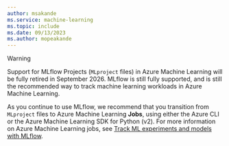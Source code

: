 ```yaml
---
author: msakande
ms.service: machine-learning
ms.topic: include
ms.date: 09/13/2023
ms.author: mopeakande
---
```


> [!WARNING]
> Support for MLflow Projects (`MLproject` files) in Azure Machine Learning will be fully retired in September 2026. MLflow is still fully supported, and is still the recommended way to track machine learning workloads in Azure Machine Learning.

As you continue to use MLflow, we recommend that you transition from `MLproject` files to Azure Machine Learning __Jobs__, using either the Azure CLI or the Azure Machine Learning SDK for Python (v2). For more information on Azure Machine Learning jobs, see [Track ML experiments and models with MLflow](../how-to-use-mlflow-cli-runs.md#configuring-the-experiment).